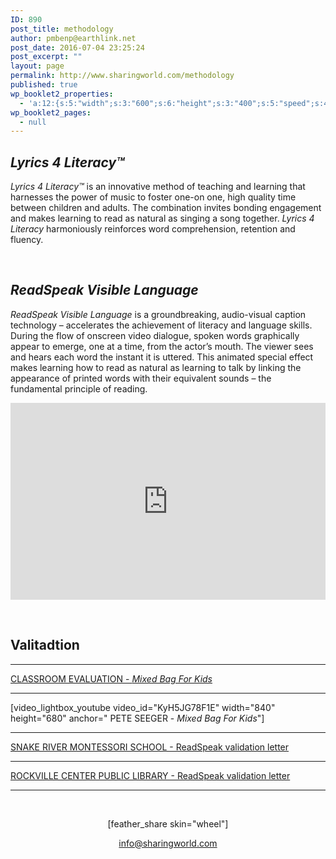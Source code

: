 ```yaml
---
ID: 890
post_title: methodology
author: pmbenp@earthlink.net
post_date: 2016-07-04 23:25:24
post_excerpt: ""
layout: page
permalink: http://www.sharingworld.com/methodology
published: true
wp_booklet2_properties:
  - 'a:12:{s:5:"width";s:3:"600";s:6:"height";s:3:"400";s:5:"speed";s:4:"1000";s:5:"delay";s:4:"5000";s:9:"direction";s:3:"LTR";s:14:"arrows_enabled";b:0;s:20:"page_numbers_enabled";b:1;s:14:"cover_behavior";s:4:"open";s:7:"padding";s:2:"10";s:18:"thumbnails_enabled";b:0;s:13:"popup_enabled";s:0:"";s:5:"theme";s:7:"default";}'
wp_booklet2_pages:
  - null
---
```

<h2><em>Lyrics 4 Literacy™</em></h2>
<em>Lyrics 4 Literacy™</em> is an innovative method of teaching and learning that harnesses the power of music to foster one-on one, high quality time between children and adults. The combination invites bonding engagement and makes learning to read as natural as singing a song together. <em>Lyrics 4 Literacy</em> harmoniously reinforces word comprehension, retention and fluency.

&nbsp;
<h2><em>ReadSpeak Visible Language</em></h2>
<p style="text-align: left;"><em>ReadSpeak Visible Language</em> is a groundbreaking, audio-visual caption technology – accelerates the achievement of literacy and language skills.<br/>
During the flow of onscreen video dialogue, spoken words graphically appear to emerge, one at a time, from the actor’s mouth. The viewer sees and hears each word the instant it is uttered. This animated special effect makes learning how to read as natural as learning to talk by linking the appearance of printed words with their equivalent sounds – the fundamental principle of reading.
</p>
<iframe src="https://www.youtube.com/embed/CZMlinp9oZ8" width="100%" height="315" frameborder="0" allowfullscreen="allowfullscreen"></iframe>

&nbsp;
<h2>Valitadtion</h2>
<hr/>
<p style="text-align: left;"><a href="http://www.sharingworld.com/wp-content/uploads/2016/03/Classroom-Evaluation.pdf" rel="">CLASSROOM EVALUATION - <em>Mixed Bag For Kids</em></a></p>
<hr/>
<p style="text-align: left;">[video_lightbox_youtube video_id="KyH5JG78F1E" width="840" height="680" anchor=" PETE SEEGER - <em>Mixed Bag For Kids</em>"]</p>
<hr />
<p style="text-align: left;"><a href="http://www.sharingworld.com/wp-content/uploads/2016/02/validation_snake_river.pdf" target="_blank">SNAKE RIVER MONTESSORI SCHOOL - ReadSpeak validation letter</a></p>

<hr />
<p style="text-align: left;"><a href="http://www.sharingworld.com/wp-content/uploads/2016/03/RockvilleCenterPL.pdf" rel="">ROCKVILLE CENTER PUBLIC LIBRARY - ReadSpeak validation letter </a></p>
<hr>
</br>
<p style="text-align: center;">[feather_share skin="wheel"]</p>
<p style="text-align: center;"><a href="mailto:info@sharingworld.com">info@sharingworld.com</a></p>